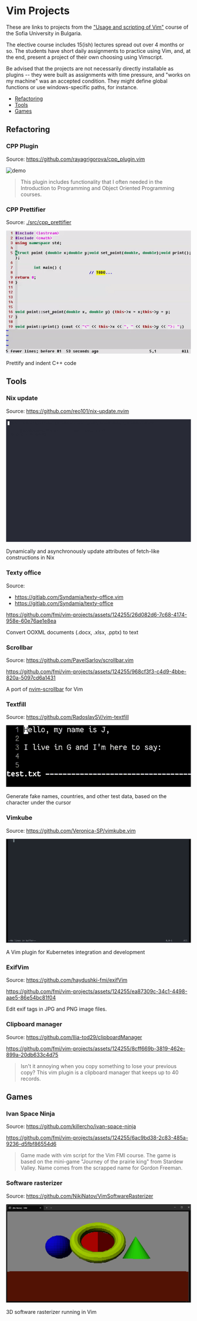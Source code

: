 # Vim Projects

These are links to projects from the ["Usage and scripting of Vim"](https://vim-fmi.bg/) course of the Sofia University in Bulgaria.

The elective course includes 15(ish) lectures spread out over 4 months or so. The students have short daily assignments to practice using Vim, and, at the end, present a project of their own choosing using Vimscript.

Be advised that the projects are not necessarily directly installable as plugins -- they were built as assignments with time pressure, and "works on my machine" was an accepted condition. They might define global functions or use windows-specific paths, for instance.

- [Refactoring](#refactoring)
- [Tools](#tools)
- [Games](#games)

## Refactoring

### CPP Plugin

Source: <https://github.com/rayagrigorova/cpp_plugin.vim>

![demo](./demos/cpp_plugin/demo.gif)

> This plugin includes functionality that I often needed in the Introduction to Programming and Object Oriented Programming courses.

### CPP Prettifier

Source: [./src/cpp_prettifier](./src/cpp_prettifier)

![demo](./demos/cpp_prettifier/demo.gif)

Prettify and indent C++ code

## Tools

### Nix update

Source: <https://github.com/reo101/nix-update.nvim>

![demo](./demos/nix-update/demo.gif)

Dynamically and asynchronously update attributes of fetch-like constructions in Nix

### Texty office

Source:
- <https://gitlab.com/Syndamia/texty-office.vim>
- <https://gitlab.com/Syndamia/texty-office>

https://github.com/fmi/vim-projects/assets/124255/26d082d6-7c68-4174-958e-60e76ae1e8ea

Convert OOXML documents (.docx, .xlsx, .pptx) to text

### Scrollbar

Source: <https://github.com/PavelSarlov/scrollbar.vim>

https://github.com/fmi/vim-projects/assets/124255/968cf3f3-c4d9-4bbe-820a-5097cd6a1431

A port of [nvim-scrollbar](https://github.com/petertriho/nvim-scrollbar) for Vim

### Textfill

Source: <https://github.com/RadoslavSV/vim-textfill>

![demo](./demos/textfill/demo.gif)

Generate fake names, countries, and other test data, based on the character under the cursor

### Vimkube

Source: <https://github.com/Veronica-SP/vimkube.vim>

![demo](./demos/vimkube/demo.gif)

A Vim plugin for Kubernetes integration and development

### ExifVim

Source: <https://github.com/haydushki-fmi/exifVim>

https://github.com/fmi/vim-projects/assets/124255/ea87309c-34c1-4498-aae5-86e54bc81f04

Edit exif tags in JPG and PNG image files.

### Clipboard manager

Source: <https://github.com/Ilia-tod29/clipboardManager>

https://github.com/fmi/vim-projects/assets/124255/8cff669b-3819-462e-899a-20db633c4d75

> Isn't it annoying when you copy something to lose your previous copy?
> This vim plugin is a clipboard manager that keeps up to 40 records.

## Games

### Ivan Space Ninja

Source: <https://github.com/killercho/ivan-space-ninja>

https://github.com/fmi/vim-projects/assets/124255/6ac9bd38-2c83-485a-9236-d5fbf86554d6

> Game made with vim script for the Vim FMI course. The game is based on the mini-game "Journey of the prairie king" from Stardew Valley. Name comes from the scrapped name for Gordon Freeman.

### Software rasterizer

Source: <https://github.com/NikiNatov/VimSoftwareRasterizer>

![demo](./demos/software-rasterizer/demo.png)

3D software rasterizer running in Vim
